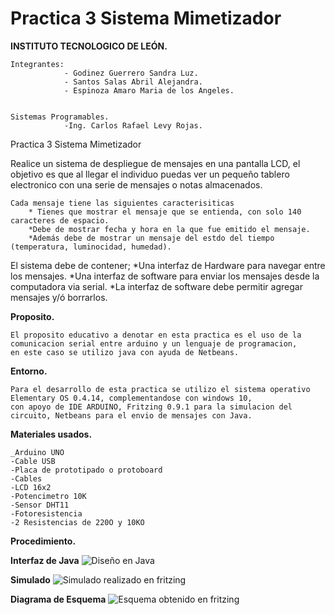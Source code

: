 # Practica 3 Sistema Mimetizador

**INSTITUTO TECNOLOGICO DE LEÓN.**


	Integrantes:
				- Godinez Guerrero Sandra Luz.
				- Santos Salas Abril Alejandra.
				- Espinoza Amaro Maria de los Angeles.
				
        
	Sistemas Programables.
				-Ing. Carlos Rafael Levy Rojas.
				

Practica 3 Sistema Mimetizador

Realice un sistema de despliegue de mensajes en una pantalla LCD, 
el objetivo es que al llegar el individuo puedas ver un pequeño tablero electronico con una serie de mensajes o notas almacenados.

	Cada mensaje tiene las siguientes caracterisiticas 
		* Tienes que mostrar el mensaje que se entienda, con solo 140 caracteres de espacio.
		*Debe de mostrar fecha y hora en la que fue emitido el mensaje.
		*Además debe de mostrar un mensaje del estdo del tiempo (temperatura, luminocidad, humedad). 
    
    
El sistema debe de contener; 
		*Una interfaz de Hardware para navegar entre los mensajes. 
		*Una interfaz de software para enviar los mensajes desde la computadora via serial.
		*La interfaz de software debe permitir agregar mensajes y/ó borrarlos.
		
**Proposito.**

	El proposito educativo a denotar en esta practica es el uso de la comunicacion serial entre arduino y un lenguaje de programacion,
	en este caso se utilizo java con ayuda de Netbeans.
	
**Entorno.**

	Para el desarrollo de esta practica se utilizo el sistema operativo Elementary OS 0.4.14, complementandose con windows 10, 
	con apoyo de IDE ARDUINO, Fritzing 0.9.1 para la simulacion del circuito, Netbeans para el envio de mensajes con Java.
	
**Materiales usados.**

	_Arduino UNO 
	-Cable USB 
	-Placa de prototipado o protoboard 
	-Cables
	-LCD 16x2
	-Potencimetro 10K
	-Sensor DHT11
	-Fotoresistencia
	-2 Resistencias de 220O y 10KO 
	
	
**Procedimiento.**

**Interfaz de Java**
![Diseño en Java](https://github.com/Sandra14tb/SistemaMimetizador/blob/master/InterfazJava.JPG?raw=true)

**Simulado**
![Simulado realizado en fritzing](https://github.com/Sandra14tb/SistemaMimetizador/blob/master/Simulado.jpg?raw=true)

**Diagrama de Esquema**
![Esquema obtenido en fritzing](https://github.com/Sandra14tb/SistemaMimetizador/blob/master/practica3_esquema.jpg?raw=true)



